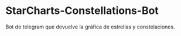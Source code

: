 # StarCharts-Constellations-Bot
Bot de telegram que devuelve la gráfica de estrellas y constelaciones.
